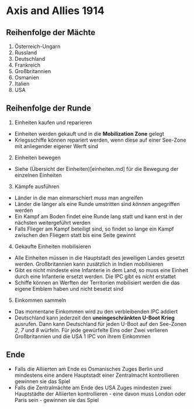 # Axis and Allies 1914
## Reihenfolge der Mächte

1. Österreich-Ungarn
2. Russland
3. Deutschland
4. Frankreich
5. Großbritannien
6. Osmanien
7. Italien
8. USA

## Reihenfolge der Runde

1. Einheiten kaufen und reparieren
  - Einheiten werden gekauft und in die **Mobilization Zone** gelegt
  - Kriegsschiffe können repariert werden, wenn diese auf einer See-Zone mit anliegender eigener Werft sind
2. Einheiten bewegen
  - Siehe (Übersicht der Einheiten)[einheiten.md] für die Bewegung der einzelnen Einheiten
3. Kämpfe ausführen
  - Länder in die man einmarschiert _muss_ man angreifen
  - Länder die länger als eine Runde umstritten sind _können_ angegriffen werden
  - Ein Kampf am Boden findet eine Runde lang statt und kann erst in der nächsten weitergeführt werden
  - Falls Flieger am Kampf beteiligt sind, so findet so lange ein Kampf zwischen den Fliegern statt bis eine Seite gewinnt
4. Gekaufte Einheiten mobilisieren
  - Alle Einheiten müssen in die Hauptstadt des jeweiligen Landes gesetzt werden. Großbritannien kann zusätzlich in Indien mobilisieren
  - Gibt es nicht mindeste eine Infanterie in dem Land, so muss eine Einheit durch eine Infanterie ersetzt werden. Die IPC gibt es _nicht_ erstattet
  - Schiffe können an Werften der Territorien mobilisiert werden die das eigene Emblem haben und nicht besetzt sind
5. Einkommen sammeln
- Das momentane Einkommen wird zu den verbleibenden IPC addiert
- Deutschland kann jederzeit den **uneingeschränkten U-Boot Krieg** ausrufen. Dann kann Deutschland für jeden U-Boot auf den See-Zonen _2_, _7_ und _8_ würfeln. Für jede gewürfelte Eins oder Zwei verlieren Großbritannien und die USA 1 IPC von ihrem Einkommen

## Ende
- Falls die Alliierten am Ende es Osmanisches Zuges Berlin und mindestens eine andere Hauptstadt einer Zentralmacht kontrollieren gewinnen sie das Spiel
- Falls die Zentralmächte am Ende des USA Zuges mindesten zwei Hauptstädte der Alliierten kontrollieren - eine davon muss London oder Paris sein - gewinnen sie das Spiel
